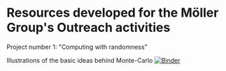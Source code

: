 # Resources developed for the Möller Group's Outreach activities

Project number 1:
"Computing with randomness"

Illustrations of the basic ideas behind Monte-Carlo
[![Binder](https://mybinder.org/badge_logo.svg)](https://mybinder.org/v2/gh/gunnarmoller/GroupOutreach/HEAD)
